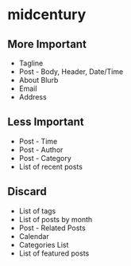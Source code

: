 midcentury
==========
## More Important
* Tagline
* Post - Body, Header, Date/Time
* About Blurb
* Email
* Address

## Less Important

* Post - Time
* Post - Author
* Post - Category
* List of recent posts

## Discard
* List of tags
* List of posts by month
* Post - Related Posts
* Calendar
* Categories List
* List of featured posts
